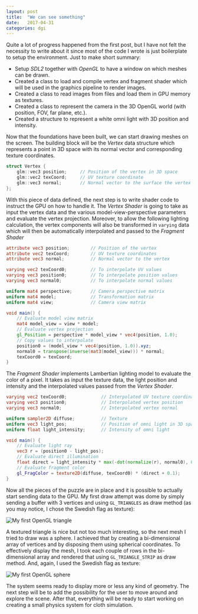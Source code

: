 ```yaml
---
layout: post
title:  "We can see something"
date:   2017-04-31
categories: dgi
---
```


Quite a lot of progress happened from the first post, but I have not felt the necessity to write about it since most of the code I wrote is just boilerplate to setup the environment. Just to make short summary:
- Setup _SDL2_ together with _OpenGL_ to have a window on which meshes can be drawn.
- Created a class to load and compile vertex and fragment shader which will be used in the graphics pipeline to render images.
- Created a class to read images from files and load them in GPU memory as textures.
- Created a class to represent the camera in the 3D OpenGL world (with position, FOV, far plane, etc.).
- Created a structure to represent a white omni light with 3D position and intensity.

Now that the foundations have been built, we can start drawing meshes on the screen. The building block will be the _Vertex_ data structure which represents a point in 3D space with its normal vector and corresponding texture coordinates.

```c++
struct Vertex {
    glm::vec3 position;     // Position of the vertex in 3D space
    glm::vec2 texCoord;     // UV texture coordinate
    glm::vec3 normal;       // Normal vector to the surface the vertex defines
};
```

With this piece of data defined, the next step is to write shader code to instruct the GPU on how to handle it.
The _Vertex Shader_ is going to take as input the vertex data and the various model-view-perspective parameters and evaluate the vertex projection. Moreover, to allow the following lighting calculation, the vertex components will also be transformed in `varying` data which will then be automatically interpolated and passed to the _Fragment Shader_

```glsl
attribute vec3 position;		// Position of the vertex
attribute vec2 texCoord;		// UV texture coordinates
attribute vec3 normal;			// Normal vector to the vertex

varying vec2 texCoord0;			// To interpolate UV values
varying vec3 position0;			// To interpolate position values
varying vec3 normal0;			// To interpolate normal values

uniform mat4 perspective;		// Camera perspective matrix
uniform mat4 model;				// Transformation matrix
uniform mat4 view;				// Camera view matrix

void main() {
	// Evaluate model view matrix
	mat4 model_view = view * model;
	// Evaluate vertex projection
    gl_Position = perspective * model_view * vec4(position, 1.0);
	// Copy values to interpolate
	position0 = (model_view * vec4(position, 1.0)).xyz;
	normal0 = transpose(inverse(mat3(model_view))) * normal;
	texCoord0 = texCoord;
}
```

The _Fragment Shader_ implements Lambertian lighting model to evaluate the color of a pixel. It takes as input the texture data, the light position and intensity and the interpolated values passed from the _Vertex Shader_.

```glsl
varying vec2 texCoord0;				// Interpolated UV texture coordinate
varying vec3 position0;				// Interpolated vertex position
varying vec3 normal0;				// Interpolated vertex normal

uniform sampler2D diffuse;			// Texture
uniform vec3 light_pos;				// Position of omni light in 3D space
uniform float light_intensity;		// Intensity of omni light

void main() {
	// Evaluate light ray
	vec3 r = (position0 - light_pos);
	// Evaluate direct illumination
	float direct = light_intensity * max(-dot(normalize(r), normal0), 0.0) / (4 * 3.14 * dot(r, r));
	// Evaluate fragment color
	gl_FragColor = texture2D(diffuse, texCoord0) * (direct + 0.1);
}
```

Now all the pieces of the puzzle are in place and it is possible to actually start sending data to the GPU. My first draw attempt was dome by simply sending a buffer with 3 vertices and using `GL_TRIANGLES` as draw method (as you may notice, I chose the Swedish flag as texture):

![My first OpenGL triangle]({{site.images}}/dgi_firsttriangle.png)

A textured triangle is nice but not too much interesting, so the next mesh I tried to draw was a sphere. I achieved that by creating a bi-dimensional array of vertices and by disposing them using spherical coordinates. To effectively display the mesh, I took each couple of rows in the bi-dimensional array and rendered that using `GL_TRIANGLE_STRIP` as draw method. And, again, I used the Swedish flag as texture:

![My first OpenGL sphere]({{site.images}}/dgi_basemesh.png)

The system seems ready to display more or less any kind of geometry. The next step will be to add the possibility for the user to move around and explore the scene. After that, everything will be ready to start working on creating a small physics system for cloth simulation.